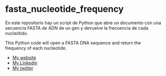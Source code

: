 # fasta_nucleotide_frequency

En este repositorio hay un script de Python que abre un documento con una secuencia FASTA de ADN de un gen y devuelve la frecuencia de cada nucleótido.

This Python code will open a FASTA DNA sequence and return the frequency of each nucleotide.


* [My website](http://inesgcalvo.byethost31.com/)
* [My Linkedin](https://www.linkedin.com/in/ines-g-calvo/)
* [My twitter](https://twitter.com/inesgcalvo)
